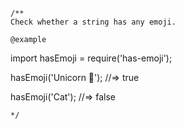 ```
/**
Check whether a string has any emoji.

@example
```
import hasEmoji = require('has-emoji');

hasEmoji('Unicorn 🦄');
//=> true

hasEmoji('Cat');
//=> false
```
*/
```